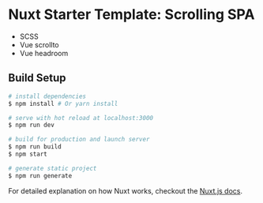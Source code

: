 # Nuxt Starter Template: Scrolling SPA

* SCSS
* Vue scrollto
* Vue headroom


## Build Setup

``` bash
# install dependencies
$ npm install # Or yarn install

# serve with hot reload at localhost:3000
$ npm run dev

# build for production and launch server
$ npm run build
$ npm start

# generate static project
$ npm run generate
```

For detailed explanation on how Nuxt works, checkout the [Nuxt.js docs](https://github.com/nuxt/nuxt.js).
